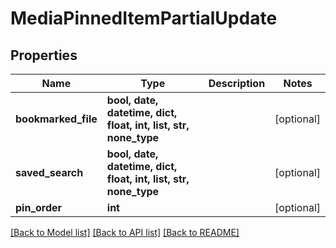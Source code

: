 # MediaPinnedItemPartialUpdate


## Properties

Name | Type | Description | Notes
------------ | ------------- | ------------- | -------------
**bookmarked_file** | **bool, date, datetime, dict, float, int, list, str, none_type** |  | [optional] 
**saved_search** | **bool, date, datetime, dict, float, int, list, str, none_type** |  | [optional] 
**pin_order** | **int** |  | [optional] 

[[Back to Model list]](../#documentation-for-models) [[Back to API list]](../#documentation-for-api-endpoints) [[Back to README]](../)


